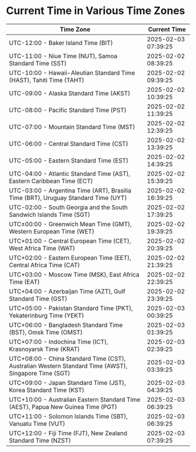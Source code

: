 # Current Time in Various Time Zones

| Time Zone | Current Time |
|-----------|--------------|
| UTC-12:00 - Baker Island Time (BIT) | 2025-02-03 07:39:25 |
| UTC-11:00 - Niue Time (NUT), Samoa Standard Time (SST) | 2025-02-02 08:39:25 |
| UTC-10:00 - Hawaii-Aleutian Standard Time (HAST), Tahiti Time (TAHT) | 2025-02-02 09:39:25 |
| UTC-09:00 - Alaska Standard Time (AKST) | 2025-02-02 10:39:25 |
| UTC-08:00 - Pacific Standard Time (PST) | 2025-02-02 11:39:25 |
| UTC-07:00 - Mountain Standard Time (MST) | 2025-02-02 12:39:25 |
| UTC-06:00 - Central Standard Time (CST) | 2025-02-02 13:39:25 |
| UTC-05:00 - Eastern Standard Time (EST) | 2025-02-02 14:39:25 |
| UTC-04:00 - Atlantic Standard Time (AST), Eastern Caribbean Time (ECT) | 2025-02-02 15:39:25 |
| UTC-03:00 - Argentina Time (ART), Brasília Time (BRT), Uruguay Standard Time (UYT) | 2025-02-02 16:39:25 |
| UTC-02:00 - South Georgia and the South Sandwich Islands Time (SGT) | 2025-02-02 17:39:25 |
| UTC±00:00 - Greenwich Mean Time (GMT), Western European Time (WET) | 2025-02-02 19:39:25 |
| UTC+01:00 - Central European Time (CET), West Africa Time (WAT) | 2025-02-02 20:39:25 |
| UTC+02:00 - Eastern European Time (EET), Central Africa Time (CAT) | 2025-02-02 21:39:25 |
| UTC+03:00 - Moscow Time (MSK), East Africa Time (EAT) | 2025-02-02 22:39:25 |
| UTC+04:00 - Azerbaijan Time (AZT), Gulf Standard Time (GST) | 2025-02-02 23:39:25 |
| UTC+05:00 - Pakistan Standard Time (PKT), Yekaterinburg Time (YEKT) | 2025-02-03 00:39:25 |
| UTC+06:00 - Bangladesh Standard Time (BST), Omsk Time (OMST) | 2025-02-03 01:39:25 |
| UTC+07:00 - Indochina Time (ICT), Krasnoyarsk Time (KRAT) | 2025-02-03 02:39:25 |
| UTC+08:00 - China Standard Time (CST), Australian Western Standard Time (AWST), Singapore Time (SGT) | 2025-02-03 03:39:25 |
| UTC+09:00 - Japan Standard Time (JST), Korea Standard Time (KST) | 2025-02-03 04:39:25 |
| UTC+10:00 - Australian Eastern Standard Time (AEST), Papua New Guinea Time (PGT) | 2025-02-03 06:39:25 |
| UTC+11:00 - Solomon Islands Time (SBT), Vanuatu Time (VUT) | 2025-02-03 06:39:25 |
| UTC+12:00 - Fiji Time (FJT), New Zealand Standard Time (NZST) | 2025-02-03 07:39:25 |
